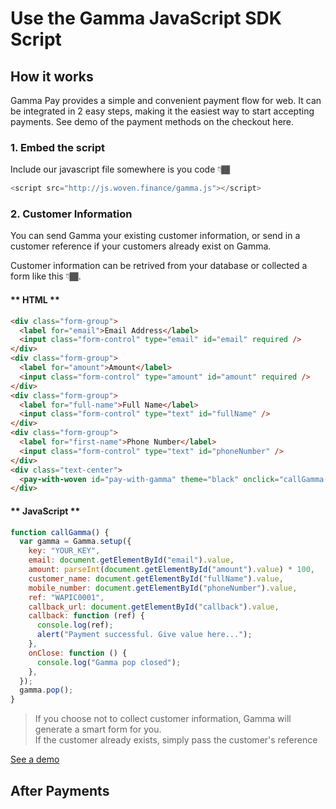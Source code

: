 # Use the Gamma JavaScript SDK Script

## How it works

Gamma Pay provides a simple and convenient payment flow for web.
It can be integrated in 2 easy steps, making it the easiest way to start accepting payments. See demo of the payment methods on the checkout here.

### 1. Embed the script

Include our javascript file somewhere is you code 👇🏾

```javascript
<script src="http://js.woven.finance/gamma.js"></script>
```

### 2. Customer Information

You can send Gamma your existing customer information, or send in a customer reference if your customers already exist on Gamma.

Customer information can be retrived from your database or collected a form like this 👇🏾.

<!-- tabs:start -->

#### ** HTML **

```html
<div class="form-group">
  <label for="email">Email Address</label>
  <input class="form-control" type="email" id="email" required />
</div>
<div class="form-group">
  <label for="amount">Amount</label>
  <input class="form-control" type="amount" id="amount" required />
</div>
<div class="form-group">
  <label for="full-name">Full Name</label>
  <input class="form-control" type="text" id="fullName" />
</div>
<div class="form-group">
  <label for="first-name">Phone Number</label>
  <input class="form-control" type="text" id="phoneNumber" />
</div>
<div class="text-center">
  <pay-with-woven id="pay-with-gamma" theme="black" onclick="callGamma()" />
</div>
```

#### ** JavaScript **

```javascript
function callGamma() {
  var gamma = Gamma.setup({
    key: "YOUR_KEY",
    email: document.getElementById("email").value,
    amount: parseInt(document.getElementById("amount").value) * 100,
    customer_name: document.getElementById("fullName").value,
    mobile_number: document.getElementById("phoneNumber").value,
    ref: "WAPIC0001",
    callback_url: document.getElementById("callback").value,
    callback: function (ref) {
      console.log(ref);
      alert("Payment successful. Give value here...");
    },
    onClose: function () {
      console.log("Gamma pop closed");
    },
  });
  gamma.pop();
}
```

<!-- tabs:end -->

> If you choose not to collect customer information, Gamma will generate a smart form for you. <br/> If the customer already exists, simply pass the customer's reference

<!-- #### ** Styling: Gamma Pay Button ** -->

<a href="demo" class="mt-1 pay-with-gamma">See a demo</a>

## After Payments
